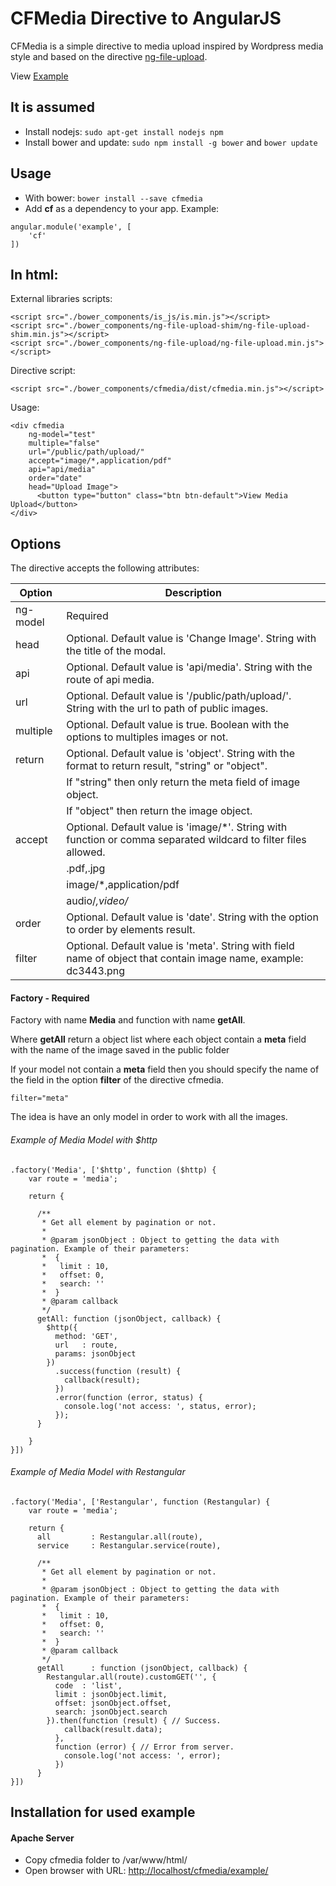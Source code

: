 # CFMedia Directive to AngularJS

CFMedia is a simple directive to media upload inspired by Wordpress media style and based on the directive [ng-file-upload](https://github.com/danialfarid/ng-file-upload).

View [Example](http://cfmedia.miwp.eu/example/)

## It is assumed
- Install nodejs: `sudo apt-get install nodejs npm`
- Install bower and update: `sudo npm install -g bower` and `bower update`

## Usage
- With bower: `bower install --save cfmedia`
- Add **cf** as a dependency to your app. Example:
```
angular.module('example', [
    'cf'
])
```

## In html:

External libraries scripts:

```
<script src="./bower_components/is_js/is.min.js"></script>
<script src="./bower_components/ng-file-upload-shim/ng-file-upload-shim.min.js"></script>
<script src="./bower_components/ng-file-upload/ng-file-upload.min.js"></script>
```
Directive script:

```
<script src="./bower_components/cfmedia/dist/cfmedia.min.js"></script>
```

Usage:

```
<div cfmedia
    ng-model="test"
    multiple="false"
    url="/public/path/upload/"
    accept="image/*,application/pdf"
    api="api/media"
    order="date"
    head="Upload Image">
      <button type="button" class="btn btn-default">View Media Upload</button>
</div>
```

## Options
The directive accepts the following attributes:

| Option | Description |
|--------|--------|
|    ng-model    |    Required    |
|    head    |    Optional. Default value is 'Change Image'. String with the title of the modal.    |
|    api    |    Optional. Default value is 'api/media'. String with the route of api media.    |
|    url    |    Optional. Default value is '/public/path/upload/'. String with the url to path of public images.    |
|    multiple    |    Optional. Default value is true. Boolean with the options to multiples images or not.    |
|    return    |    Optional. Default value is 'object'. String with the format to return result, "string" or "object".  |
|        |    If "string" then only return the meta field of image object.    |
|        |    If "object" then return the image object.    |
|    accept    |    Optional. Default value is 'image/*'. String with function or comma separated wildcard to filter files allowed.    |
|        |    .pdf,.jpg    |
|        |    image/*,application/pdf    |
|        |    audio/*,video/*    |
|    order    |    Optional. Default value is 'date'. String with the option to order by elements result.    |
|    filter    |    Optional. Default value is 'meta'. String with field name of object that contain image name, example: dc3443.png    |

#### Factory - Required

Factory with name **Media** and function with name **getAll**.

Where **getAll** return a object list where each object contain a **meta** field with the name of the image saved in the public folder

If your model not contain a **meta** field then you should specify the name of the field in the option **filter** of the directive cfmedia.

`filter="meta"`

The idea is have an only model in order to work with all the images.

###### Example of Media Model with $http

```
.factory('Media', ['$http', function ($http) {
    var route = 'media';

    return {

      /**
       * Get all element by pagination or not.
       *
       * @param jsonObject : Object to getting the data with pagination. Example of their parameters:
       *  {
       *   limit : 10,
       *   offset: 0,
       *   search: ''
       *  }
       * @param callback
       */
      getAll: function (jsonObject, callback) {
        $http({
          method: 'GET',
          url   : route,
          params: jsonObject
        })
          .success(function (result) {
            callback(result);
          })
          .error(function (error, status) {
            console.log('not access: ', status, error);
          });
      }

    }
}])
```

###### Example of Media Model with Restangular

```
.factory('Media', ['Restangular', function (Restangular) {
    var route = 'media';

    return {
      all         : Restangular.all(route),
      service     : Restangular.service(route),

      /**
       * Get all element by pagination or not.
       *
       * @param jsonObject : Object to getting the data with pagination. Example of their parameters:
       *  {
       *   limit : 10,
       *   offset: 0,
       *   search: ''
       *  }
       * @param callback
       */
      getAll      : function (jsonObject, callback) {
        Restangular.all(route).customGET('', {
          code  : 'list',
          limit : jsonObject.limit,
          offset: jsonObject.offset,
          search: jsonObject.search
        }).then(function (result) { // Success.
            callback(result.data);
          },
          function (error) { // Error from server.
            console.log('not access: ', error);
          })
      }
}])
```

## Installation for used example

#### Apache Server

- Copy cfmedia folder to /var/www/html/
- Open browser with URL: [http://localhost/cfmedia/example/](http://localhost/cfmedia/example/)
